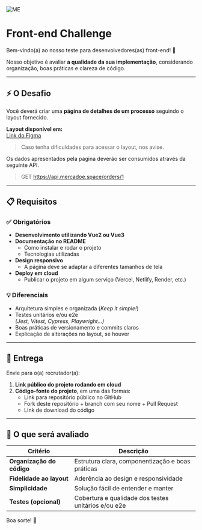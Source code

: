 <img src="https://cdn.me.com.br/logos/me_primary.png" alt="ME">

# Front-end Challenge

Bem-vindo(a) ao nosso teste para desenvolvedores(as) front-end! 🚀

Nosso objetivo é avaliar **a qualidade da sua implementação**, considerando organização, boas práticas e clareza de código.

---

## ⚡ O Desafio

Você deverá criar uma **página de detalhes de um processo** seguindo o layout fornecido.

**Layout disponível em:**  
[Link do Figma](https://www.figma.com/design/Tddaiz626kkBlD4NclUS7m/Front-end-Challenge?node-id=1-4738&m=dev)

> Caso tenha dificuldades para acessar o layout, nos avise.

Os dados apresentados pela página deverão ser consumidos através da seguinte API.

> GET https://api.mercadoe.space/orders/1

---

## 📋 Requisitos

### ✅ Obrigatórios
- **Desenvolvimento utilizando Vue2 ou Vue3**
- **Documentação no README**
  - Como instalar e rodar o projeto
  - Tecnologias utilizadas
- **Design responsivo**
  - A página deve se adaptar a diferentes tamanhos de tela
- **Deploy em cloud**
  - Publicar o projeto em algum serviço (Vercel, Netlify, Render, etc.)

### 💡 Diferenciais
- Arquitetura simples e organizada (*Keep it simple!*)
- Testes unitários e/ou e2e  
  *(Jest, Vitest, Cypress, Playwright...)*
- Boas práticas de versionamento e commits claros
- Explicação de alterações no layout, se houver

---

## 🚀 Entrega

Envie para o(a) recrutador(a):

1. **Link público do projeto rodando em cloud**
2. **Código-fonte do projeto**, em uma das formas:
   - Link para repositório público no GitHub  
   - Fork deste repositório + branch com seu nome + Pull Request  
   - Link de download do código

---

## 🔎 O que será avaliado

| Critério                  | Descrição                                                                 |
|---------------------------|---------------------------------------------------------------------------|
| **Organização do código** | Estrutura clara, componentização e boas práticas                          |
| **Fidelidade ao layout**  | Aderência ao design e responsividade                                      |
| **Simplicidade**          | Solução fácil de entender e manter                                        |
| **Testes (opcional)**     | Cobertura e qualidade dos testes unitários e/ou e2e                       |

Boa sorte! 🎉
